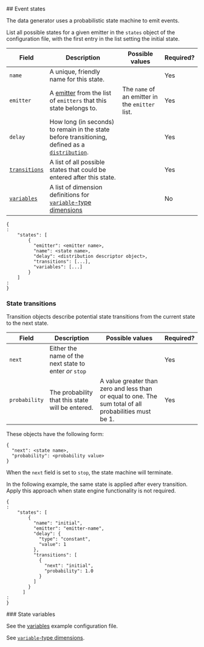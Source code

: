## Event states

The data generator uses a probabilistic state machine to emit events.

List all possible states for a given emitter in the `states` object of the configuration file, with the first entry in the list setting the initial state.

| Field | Description | Possible values | Required? |
|---|---|---|---|
| `name` | A unique, friendly name for this state. |  | Yes |
| `emitter` | A [emitter](./emitters.md) from the list of `emitters` that this state belongs to. | The `name` of an emitter in the `emitter` list. | Yes |
| `delay` | How long (in seconds) to remain in the state before transitioning, defined as a [`distribution`](./distributions.md). | | Yes |
| [`transitions`](#state-transitions) | A list of all possible states that could be entered after this state. | | Yes |
| [`variables`](#variables) | A list of dimension definitions for [`variable`-type dimensions](./emitters.md#variable) | | No |


```
{
:
	"states": [
		{
		  "emitter": <emitter name>,
		  "name": <state name>,
		  "delay": <distribution descriptor object>,
		  "transitions": [...],
		  "variables": [...]
		}
	]
:
}
```

### State transitions

Transition objects describe potential state transitions from the current state to the next state.

| Field | Description | Possible values | Required? |
|---|---|---|---|
| `next` | Either the name of the next state to enter _or_ `stop` |  | Yes |
| `probability` | The probability that this state will be entered. | A value greater than zero and less than or equal to one. The sum total of all probabilities must be 1. | Yes |

These objects have the following form:

```
{
  "next": <state name>,
  "probability": <probability value>
}
```

When the `next` field is set to `stop`, the state machine will terminate.

In the following example, the same state is applied after every transition. Apply this approach when state engine functionality is not required.

```
{
:
	"states": [
	    {
	      "name": "initial",
	      "emitter": "emitter-name",
	      "delay": {
	        "type": "constant",
	        "value": 1
	      },
	      "transitions": [
	        {
	          "next": "initial",
	          "probability": 1.0
	        }
	      ]
	    }
	  ]
:
}
```

### State variables

See the [variables](../config_files/examples/variable.json) example configuration file.

See [`variable`-type dimensions](./emitters.md#variable).